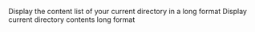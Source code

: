 Display the content list of your current directory in a long format
Display current directory contents long format
